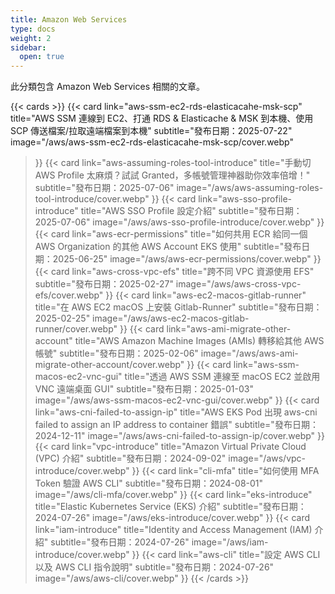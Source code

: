 ```yaml
---
title: Amazon Web Services
type: docs
weight: 2
sidebar:
  open: true
---
```


此分類包含 Amazon Web Services 相關的文章。

<!--more-->

{{< cards >}}
{{< card
  link="aws-ssm-ec2-rds-elasticacahe-msk-scp"
  title="AWS SSM 連線到 EC2、打通 RDS & Elasticache & MSK 到本機、使用 SCP 傳送檔案/拉取遠端檔案到本機"
  subtitle="發布日期：2025-07-22"
  image="/aws/aws-ssm-ec2-rds-elasticacahe-msk-scp/cover.webp"
>}}
{{< card
  link="aws-assuming-roles-tool-introduce"
  title="手動切 AWS Profile 太麻煩？試試 Granted，多帳號管理神器助你效率倍增！"
  subtitle="發布日期：2025-07-06"
  image="/aws/aws-assuming-roles-tool-introduce/cover.webp"
>}}
{{< card
  link="aws-sso-profile-introduce"
  title="AWS SSO Profile 設定介紹"
  subtitle="發布日期：2025-07-06"
  image="/aws/aws-sso-profile-introduce/cover.webp"
>}}
{{< card
  link="aws-ecr-permissions"
  title="如何共用 ECR 給同一個 AWS Organization 的其他 AWS Account EKS 使用"
  subtitle="發布日期：2025-06-25"
  image="/aws/aws-ecr-permissions/cover.webp"
>}}
{{< card
  link="aws-cross-vpc-efs"
  title="跨不同 VPC 資源使用 EFS"
  subtitle="發布日期：2025-02-27"
  image="/aws/aws-cross-vpc-efs/cover.webp"
>}}
{{< card
  link="aws-ec2-macos-gitlab-runner"
  title="在 AWS EC2 macOS 上安裝 Gitlab-Runner"
  subtitle="發布日期：2025-02-25"
  image="/aws/aws-ec2-macos-gitlab-runner/cover.webp"
>}}
{{< card
  link="aws-ami-migrate-other-account"
  title="AWS Amazon Machine Images (AMIs) 轉移給其他 AWS 帳號"
  subtitle="發布日期：2025-02-06"
  image="/aws/aws-ami-migrate-other-account/cover.webp"
>}}
{{< card
  link="aws-ssm-macos-ec2-vnc-gui"
  title="透過 AWS SSM 連線至 macOS EC2 並啟用 VNC 遠端桌面 GUI"
  subtitle="發布日期：2025-01-03"
  image="/aws/aws-ssm-macos-ec2-vnc-gui/cover.webp"
>}}
{{< card
  link="aws-cni-failed-to-assign-ip"
  title="AWS EKS Pod 出現 aws-cni failed to assign an IP address to container 錯誤"
  subtitle="發布日期：2024-12-11"
  image="/aws/aws-cni-failed-to-assign-ip/cover.webp"
>}}
{{< card
  link="vpc-introduce"
  title="Amazon Virtual Private Cloud (VPC) 介紹"
  subtitle="發布日期：2024-09-02"
  image="/aws/vpc-introduce/cover.webp"
>}}
{{< card
  link="cli-mfa"
  title="如何使用 MFA Token 驗證 AWS CLI"
  subtitle="發布日期：2024-08-01"
  image="/aws/cli-mfa/cover.webp"
>}}
{{< card
  link="eks-introduce"
  title="Elastic Kubernetes Service (EKS) 介紹"
  subtitle="發布日期：2024-07-26"
  image="/aws/eks-introduce/cover.webp"
>}}
{{< card
  link="iam-introduce"
  title="Identity and Access Management (IAM) 介紹"
  subtitle="發布日期：2024-07-26"
  image="/aws/iam-introduce/cover.webp"
>}}
{{< card
  link="aws-cli"
  title="設定 AWS CLI 以及 AWS CLI 指令說明"
  subtitle="發布日期：2024-07-26"
  image="/aws/aws-cli/cover.webp"
>}}
{{< /cards >}}
